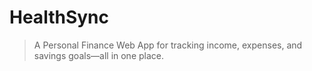 # HealthSync
> A Personal Finance Web App for tracking income, expenses, and savings goals—all in one place.
